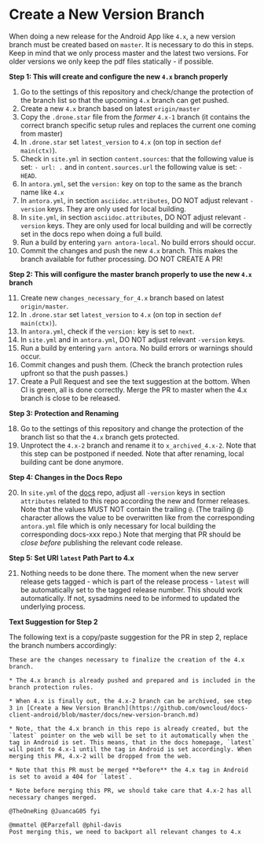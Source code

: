 # Create a New Version Branch

When doing a new release for the Android App like `4.x`, a new version branch must be created based on `master`. It is necessary to do this in steps. Keep in mind that we only process master and the latest two versions. For older versions we only keep the pdf files statically - if possible.

**Step 1: This will create and configure the new `4.x` branch properly**

1.  Go to the settings of this repository and check/change the protection of the branch list so that
    the upcoming `4.x` branch can get pushed.
2.  Create a new `4.x` branch based on latest `origin/master`
3.  Copy the `.drone.star` file from the _former_ `4.x-1` branch
    (it contains the correct branch specific setup rules and replaces the current one coming from master)
4.  In `.drone.star` set `latest_version` to `4.x` (on top in section `def main(ctx)`).
5.  Check in `site.yml` in section `content.sources`: that the following value is set: `- url: .` and in `content.sources.url` the following value is set: `- HEAD`.
6.  In `antora.yml`, set the `version:` key on top to the same as the branch name like `4.x`
7.  In `antora.yml`, in section `asciidoc.attributes`, DO NOT adjust relevant `-version` keys. They are only used for local building.
8.  In `site.yml`, in section `asciidoc.attributes`, DO NOT adjust relevant `-version` keys. They are only used for local building and will be correctly set in the docs repo when doing a full build.
9.  Run a build by entering `yarn antora-local`. No build errors should occur.
10.  Commit the changes and push the new `4.x` branch. This makes the branch available for futher processing. DO NOT CREATE A PR!

**Step 2: This will configure the master branch properly to use the new `4.x` branch**

11. Create new `changes_necessary_for_4.x` branch based on latest `origin/master`.
12. In `.drone.star` set `latest_version` to `4.x` (on top in section `def main(ctx)`).
13. In `antora.yml`, check if the `version:` key is set to `next`.
14. In `site.yml` and in `antora.yml`, DO NOT adjust relevant `-version` keys.
15. Run a build by entering `yarn antora`. No build errors or warnings should occur.
16. Commit changes and push them. (Check the branch protection rules upfront so that the push passes.)
17. Create a Pull Request and see the text suggestion at the bottom. When CI is green, all is done correctly. Merge the PR to master when the 4.x branch is close to be released.

**Step 3: Protection and Renaming**

18. Go to the settings of this repository and change the protection of the branch list so that
    the `4.x` branch gets protected.
19. Unprotect the `4.x-2` branch and rename it to `x_archived_4.x-2`. Note that this step can be postponed if needed. Note that after renaming, local building cant be done anymore.

**Step 4: Changes in the Docs Repo**

20. In `site.yml` of the [docs](https://github.com/owncloud/docs/blob/master/site.yml) repo, adjust all `-version` keys in section `attributes` related to this repo according the new and former releases. Note that the values MUST NOT contain the trailing `@`. (The trailing @ character allows the value to be overwritten like from the corresponding `antora.yml` file which is only necessary for local building the corresponding docs-xxx repo.) Note that merging that PR should be _close before_ publishing the relevant code release.

**Step 5: Set URI `latest` Path Part to 4.x**

21. Nothing needs to be done there. The moment when the new server release gets tagged - which is part of the release process - `latest` will be automatically set to the tagged release number. This should work automatically. If not, sysadmins need to be informed to updated the underlying process.

**Text Suggestion for Step 2**

The following text is a copy/paste suggestion for the PR in step 2, replace the branch numbers accordingly:
```
These are the changes necessary to finalize the creation of the 4.x branch.

* The 4.x branch is already pushed and prepared and is included in the branch protection rules.

* When 4.x is finally out, the 4.x-2 branch can be archived, see step 3 in [Create a New Version Branch](https://github.com/owncloud/docs-client-android/blob/master/docs/new-version-branch.md)

* Note, that the 4.x branch in this repo is already created, but the `latest` pointer on the web will be set to it automatically when the tag in Android is set. This means, that in the docs homepage, `latest` will point to 4.x-1 until the tag in Android is set accordingly. When merging this PR, 4.x-2 will be dropped from the web.

* Note that this PR must be merged **before** the 4.x tag in Android is set to avoid a 404 for `latest`.

* Note before merging this PR, we should take care that 4.x-2 has all necessary changes merged.

@TheOneRing @JuancaG05 fyi

@mmattel @EParzefall @phil-davis
Post merging this, we need to backport all relevant changes to 4.x
```
